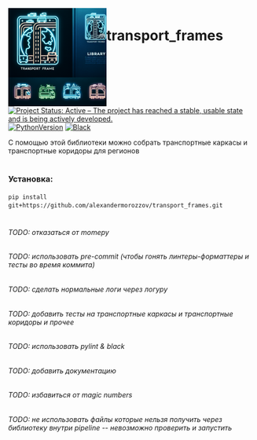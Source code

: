 <img src="images/logo.jpeg" alt="Cozy Logo" align="left" width="200" />

# transport_frames

[![Project Status: Active – The project has reached a stable, usable state and is being actively developed.](https://www.repostatus.org/badges/latest/active.svg)](https://www.repostatus.org/#active)
[![PythonVersion](https://img.shields.io/badge/python-3.10-blue)](https://pypi.org/project/scikit-learn/)
[![Black](https://img.shields.io/badge/code%20style-black-000000.svg)](https://github.com/psf/black)
<!-- [![Tests](https://github.com/GeorgeKontsevik/sloyka/actions/workflows/tests.yml/badge.svg?branch=dev)](https://github.com/alexandermorozzov/transport_frames/actions/workflows/tests.yml) -->

<!-- [![Open In Colab](https://colab.research.google.com/assets/colab-badge.svg)](https://youtu.be/X34ZmkeZDos?si=4dH7iC5DkZeR7J4j) -->

С помощью этой библиотеки можно собрать транспортные каркасы и транспортные коридоры для регионов
#

### Установка:
```pip install git+https://github.com/alexandermorozzov/transport_frames.git```
#

###### TODO: отказаться от momepy
###### TODO: использовать pre-commit (чтобы гонять линтеры-форматтеры и тесты во время коммита)
###### TODO: сделать нормальные логи через логуру
###### TODO: добавить тесты на транспортные каркасы и транспортные коридоры и прочее
###### TODO: использовать pylint & black 
###### TODO: добавить документацию
###### TODO: избавиться от magic numbers
###### TODO: не использовать файлы которые нельзя получить через библиотеку внутри pipeline -- невозможно проверить и запустить

